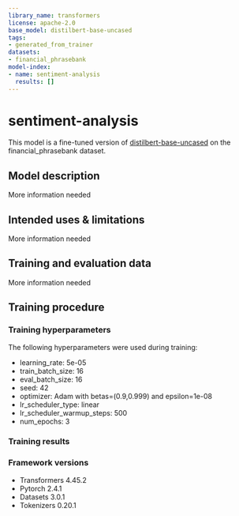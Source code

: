 ```yaml
---
library_name: transformers
license: apache-2.0
base_model: distilbert-base-uncased
tags:
- generated_from_trainer
datasets:
- financial_phrasebank
model-index:
- name: sentiment-analysis
  results: []
---
```


<!-- This model card has been generated automatically according to the information the Trainer had access to. You
should probably proofread and complete it, then remove this comment. -->

# sentiment-analysis

This model is a fine-tuned version of [distilbert-base-uncased](https://huggingface.co/distilbert-base-uncased) on the financial_phrasebank dataset.

## Model description

More information needed

## Intended uses & limitations

More information needed

## Training and evaluation data

More information needed

## Training procedure

### Training hyperparameters

The following hyperparameters were used during training:
- learning_rate: 5e-05
- train_batch_size: 16
- eval_batch_size: 16
- seed: 42
- optimizer: Adam with betas=(0.9,0.999) and epsilon=1e-08
- lr_scheduler_type: linear
- lr_scheduler_warmup_steps: 500
- num_epochs: 3

### Training results



### Framework versions

- Transformers 4.45.2
- Pytorch 2.4.1
- Datasets 3.0.1
- Tokenizers 0.20.1
